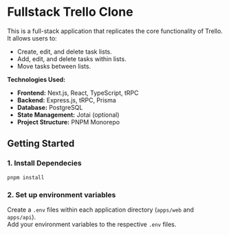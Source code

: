 # Fullstack Trello Clone 
This is a full-stack application that replicates the core functionality of Trello. It allows users to:

- Create, edit, and delete task lists.
- Add, edit, and delete tasks within lists.
- Move tasks between lists.

**Technologies Used:**

* **Frontend:** Next.js, React, TypeScript, tRPC
* **Backend:** Express.js, tRPC, Prisma
* **Database:** PostgreSQL
* **State Management:** Jotai (optional)
* **Project Structure:** PNPM Monorepo



## Getting Started

### 1. Install Dependecies 
``
pnpm install
``

### 2. Set up environment variables
Create a ``.env`` files within each application directory (``apps/web`` and ``apps/api``). <br>
Add your environment variables to the respective ``.env`` files.

